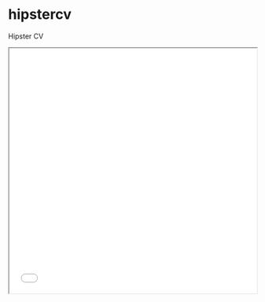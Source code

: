 # hipstercv
Hipster CV


<iframe src="./resume.pdf" width="100%" height="500px">
  This browser does not support PDFs. Please download the PDF to view it.
</iframe>
